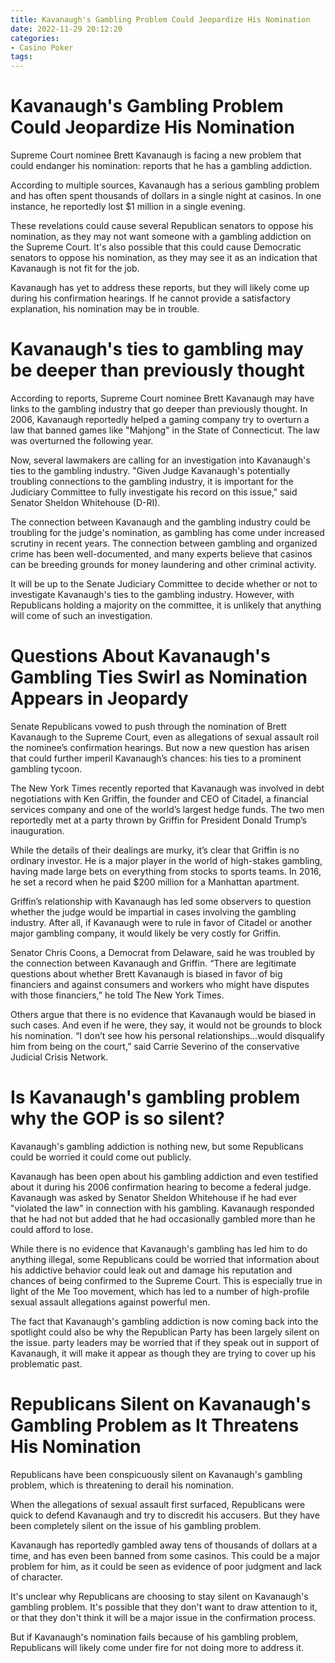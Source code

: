 ```yaml
---
title: Kavanaugh's Gambling Problem Could Jeopardize His Nomination
date: 2022-11-29 20:12:20
categories:
- Casino Poker
tags:
---
```



#  Kavanaugh's Gambling Problem Could Jeopardize His Nomination

Supreme Court nominee Brett Kavanaugh is facing a new problem that could endanger his nomination: reports that he has a gambling addiction.

According to multiple sources, Kavanaugh has a serious gambling problem and has often spent thousands of dollars in a single night at casinos. In one instance, he reportedly lost $1 million in a single evening.

These revelations could cause several Republican senators to oppose his nomination, as they may not want someone with a gambling addiction on the Supreme Court. It's also possible that this could cause Democratic senators to oppose his nomination, as they may see it as an indication that Kavanaugh is not fit for the job.

Kavanaugh has yet to address these reports, but they will likely come up during his confirmation hearings. If he cannot provide a satisfactory explanation, his nomination may be in trouble.

#  Kavanaugh's ties to gambling may be deeper than previously thought

According to reports, Supreme Court nominee Brett Kavanaugh may have links to the gambling industry that go deeper than previously thought. In 2006, Kavanaugh reportedly helped a gaming company try to overturn a law that banned games like "Mahjong" in the State of Connecticut. The law was overturned the following year.

Now, several lawmakers are calling for an investigation into Kavanaugh's ties to the gambling industry. "Given Judge Kavanaugh's potentially troubling connections to the gambling industry, it is important for the Judiciary Committee to fully investigate his record on this issue," said Senator Sheldon Whitehouse (D-RI).

The connection between Kavanaugh and the gambling industry could be troubling for the judge's nomination, as gambling has come under increased scrutiny in recent years. The connection between gambling and organized crime has been well-documented, and many experts believe that casinos can be breeding grounds for money laundering and other criminal activity.

It will be up to the Senate Judiciary Committee to decide whether or not to investigate Kavanaugh's ties to the gambling industry. However, with Republicans holding a majority on the committee, it is unlikely that anything will come of such an investigation.

#  Questions About Kavanaugh's Gambling Ties Swirl as Nomination Appears in Jeopardy

Senate Republicans vowed to push through the nomination of Brett Kavanaugh to the Supreme Court, even as allegations of sexual assault roil the nominee’s confirmation hearings. But now a new question has arisen that could further imperil Kavanaugh’s chances: his ties to a prominent gambling tycoon.

The New York Times recently reported that Kavanaugh was involved in debt negotiations with Ken Griffin, the founder and CEO of Citadel, a financial services company and one of the world’s largest hedge funds. The two men reportedly met at a party thrown by Griffin for President Donald Trump’s inauguration.

While the details of their dealings are murky, it’s clear that Griffin is no ordinary investor. He is a major player in the world of high-stakes gambling, having made large bets on everything from stocks to sports teams. In 2016, he set a record when he paid $200 million for a Manhattan apartment.

Griffin’s relationship with Kavanaugh has led some observers to question whether the judge would be impartial in cases involving the gambling industry. After all, if Kavanaugh were to rule in favor of Citadel or another major gambling company, it would likely be very costly for Griffin.

Senator Chris Coons, a Democrat from Delaware, said he was troubled by the connection between Kavanaugh and Griffin. “There are legitimate questions about whether Brett Kavanaugh is biased in favor of big financiers and against consumers and workers who might have disputes with those financiers,” he told The New York Times.

Others argue that there is no evidence that Kavanaugh would be biased in such cases. And even if he were, they say, it would not be grounds to block his nomination. “I don’t see how his personal relationships…would disqualify him from being on the court,” said Carrie Severino of the conservative Judicial Crisis Network.

#  Is Kavanaugh's gambling problem why the GOP is so silent?

Kavanaugh's gambling addiction is nothing new, but some Republicans could be worried it could come out publicly.

 Kavanaugh has been open about his gambling addiction and even testified about it during his 2006 confirmation hearing to become a federal judge. Kavanaugh was asked by Senator Sheldon Whitehouse if he had ever "violated the law" in connection with his gambling. Kavanaugh responded that he had not but added that he had occasionally gambled more than he could afford to lose.

While there is no evidence that Kavanaugh's gambling has led him to do anything illegal, some Republicans could be worried that information about his addictive behavior could leak out and damage his reputation and chances of being confirmed to the Supreme Court. This is especially true in light of the Me Too movement, which has led to a number of high-profile sexual assault allegations against powerful men.

The fact that Kavanaugh's gambling addiction is now coming back into the spotlight could also be why the Republican Party has been largely silent on the issue. party leaders may be worried that if they speak out in support of Kavanaugh, it will make it appear as though they are trying to cover up his problematic past.

#  Republicans Silent on Kavanaugh's Gambling Problem as It Threatens His Nomination

Republicans have been conspicuously silent on Kavanaugh's gambling problem, which is threatening to derail his nomination.

When the allegations of sexual assault first surfaced, Republicans were quick to defend Kavanaugh and try to discredit his accusers. But they have been completely silent on the issue of his gambling problem.

Kavanaugh has reportedly gambled away tens of thousands of dollars at a time, and has even been banned from some casinos. This could be a major problem for him, as it could be seen as evidence of poor judgment and lack of character.

It's unclear why Republicans are choosing to stay silent on Kavanaugh's gambling problem. It's possible that they don't want to draw attention to it, or that they don't think it will be a major issue in the confirmation process.

But if Kavanaugh's nomination fails because of his gambling problem, Republicans will likely come under fire for not doing more to address it.